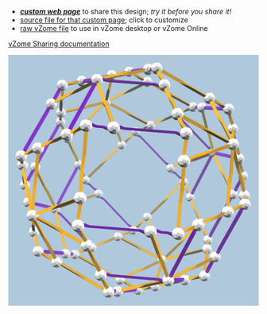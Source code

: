 
 - [***custom web page***][post] to share this design; *try it before you share it!*
 - [source file for that custom page][source]; click to customize
 - [raw vZome file][raw] to use in vZome desktop or vZome Online

[vZome Sharing documentation](https://vzome.github.io/vzome/sharing.html#how-it-works)

![Image](<brian-hall-octahedral.png>)


[post]: <https://vorth.github.io/vzome-sharing/2022/04/02/brian-hall-octahedral-15-14-32.html>
[source]: <https://github.com/vorth/vzome-sharing/edit/main/_posts/2022-04-02-brian-hall-octahedral-15-14-32.md>
[raw]: <https://raw.githubusercontent.com/vorth/vzome-sharing/main/2022/04/02/15-14-32-brian-hall-octahedral/brian-hall-octahedral.vZome>